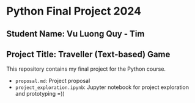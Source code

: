 # Python Final Project 2024
## Student Name: Vu Luong Quy - Tim
## Project Title: Traveller (Text-based) Game 
This repository contains my final project for the Python course.
- `proposal.md`: Project proposal
- `project_exploration.ipynb`: Jupyter notebook for project exploration and prototyping
=))

